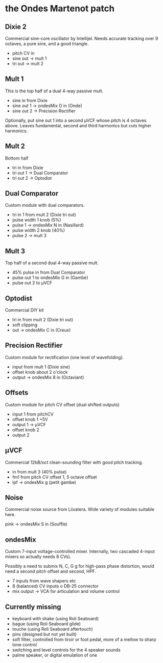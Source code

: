 # the Ondes Martenot patch

## Dixie 2

Commercial sine-core oscillator by Intellijel.
Needs accurate tracking over 9 octaves, a pure sine, and a good triangle.

- pitch CV in
- sine out -> mult 1
- tri out -> mult 2

## Mult 1

This is the top half of a dual 4-way passive mult.

- sine in from Dixie
- sine out 1 -> ondesMix O in (Onde)
- sine out 2 -> Precision Rectifier

Optionally, put sine out 1 into a second μVCF whose pitch is 4 octaves above.
Leaves fundamental, second and third harmonics but cuts higher harmonics.

## Mult 2

Bottom half

- tri in from Dixie
- tri out 1 -> Dual Comparator
- tri out 2 -> Optodist

## Dual Comparator

Custom module with dual comparators.

- tri in 1 from mult 2 (Dixie tri out)
- pulse width 1 knob (5%)
- pulse 1 -> ondesMix N in (Nasillard)
- pulse width 2 knob (40%)
- pulse 2 -> mult 3

## Mult 3

Top half of a second  dual 4-way passive mult.

- 45% pulse in from Dual Comparator
- pulse out 1 to ondesMix G in (Gambe)
- pulse out 2 to μVCF

## Optodist

Commercial DIY kit

- tri in from mult 2 (Dixie tri out)
- soft clipping
- out -> ondesMix C in (Creux)

## Precision Rectifier

Custom module for rectification (one level of wavefolding).

- input from mult 1 (Dixie sine)
- offset knob about 2 o'clock
- output -> ondesMix 8 in (Octaviant)

## Offsets

Custom module for pitch CV offset (dual shifted outputs)

- input 1 from pitchCV
- offset knob 1 +5V
- output 1 -> μVCF
- offset knob 2
- output 2

## μVCF

Commercial 12bB/oct clean-sounding filter with good pitch tracking.

- in from mult 3 (40% pulse)
- fm1 from pitch CV offset 1, 5 octave offset
- lpf -> ondesMix g (petit gambe)

## Noise

Commercial noise source from Liivatera. Wide variety of modules suitable here.

pink -> ondesMix S in (Souffle)

## ondesMix

Custom 7-input voltage-controlled mixer. Internally, two
cascaded 4-input mixers so actually needs 8 CVs).

Possibly a need to submix N, C, G g for high-pass phase distortion,
would need a second pitch offset and second, HPF.

- 7 inputs from wave shapers etc
- 8 (balanced) CV inputs o DB-25 connector
- mix output -> VCA for articulation and volume control


## Currently missing

- keyboard with shake (using Roli Seaboard)
- bague (using Roli Seaboard glide)
- touche (using Roli Seaboard aftertouch)
- pins (designed but not yet built)
- soft filter, controlled from tiroir or foot pedal, more of a mellow to sharp tone control
- switching and level controls for the 4 speaker sounds
- palme speaker, or digital emulation of one

